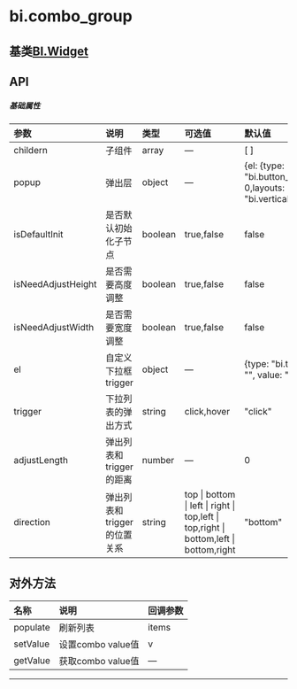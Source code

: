 # bi.combo_group

## 基类[BI.Widget](/core/widget.md)


## API
##### 基础属性
| 参数    | 说明           | 类型  | 可选值 | 默认值
| :------ |:-------------  | :-----| :----|:----
| childern | 子组件 | array | — | [ ] |
| popup | 弹出层 | object | — |{el: {type: "bi.button_tree",chooseType: 0,layouts: [{type: "bi.vertical"}]}}|
| isDefaultInit | 是否默认初始化子节点 |boolean | true,false | false |
| isNeedAdjustHeight | 是否需要高度调整 | boolean | true,false | false |
| isNeedAdjustWidth | 是否需要宽度调整 | boolean | true,false | false |
| el | 自定义下拉框trigger | object | — |{type: "bi.text_button", text: "", value: ""}|
| trigger | 下拉列表的弹出方式  | string |  click,hover | "click" |
| adjustLength | 弹出列表和trigger的距离 | number | — | 0 |
| direction | 弹出列表和trigger的位置关系 | string | top &#124; bottom &#124; left &#124; right &#124; top,left &#124; top,right &#124; bottom,left &#124; bottom,right  | "bottom"|



## 对外方法
| 名称     | 说明                           |  回调参数     
| :------ |:-------------                  | :-----   
| populate | 刷新列表 | items  |
| setValue | 设置combo value值| v |
| getValue | 获取combo value值 | — |



---


